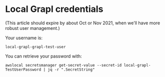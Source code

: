 # Local Grapl credentials
(This article should expire by about Oct or Nov 2021, when we'll have more robust user management.)

Your username is:
```
local-grapl-grapl-test-user
```

You can retrieve your password with:
```
awslocal secretsmanager get-secret-value --secret-id local-grapl-TestUserPassword | jq -r ".SecretString"
```
